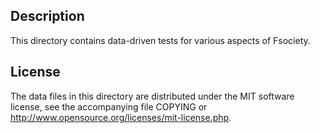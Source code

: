 Description
------------

This directory contains data-driven tests for various aspects of Fsociety.

License
--------

The data files in this directory are distributed under the MIT software
license, see the accompanying file COPYING or
http://www.opensource.org/licenses/mit-license.php.

